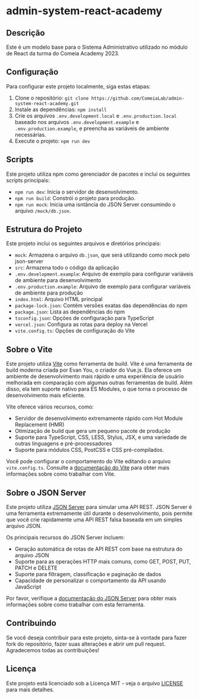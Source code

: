 # admin-system-react-academy

## Descrição

Este é um modelo base para o Sistema Administrativo utilizado no módulo de React da turma do Comeia Academy 2023.

## Configuração

Para configurar este projeto localmente, siga estas etapas:

1. Clone o repositório: `git clone https://github.com/ComeiaLab/admin-system-react-academy.git`
2. Instale as dependências: `npm install`
3. Crie os arquivos `.env.development.local` e `.env.production.local` baseado nos arquivos `.env.development.example` e `.env.production.example`, e preencha as variáveis de ambiente necessárias.
4. Execute o projeto: `npm run dev`

## Scripts

Este projeto utiliza npm como gerenciador de pacotes e inclui os seguintes scripts principais:

- `npm run dev`: Inicia o servidor de desenvolvimento.
- `npm run build`: Constrói o projeto para produção.
- `npm run mock`: Inicia uma isntância do JSON Server consumindo o arquivo `/mock/db.json`.

## Estrutura do Projeto

Este projeto inclui os seguintes arquivos e diretórios principais:

- `mock`: Armazena o arquivo `db.json`, que será utilizando como mock pelo json-server
- `src`: Armazena todo o código da aplicação
- `.env.development.example`: Arquivo de exemplo para configurar variáveis de ambiente para desenvolvimento
- `.env.production.example`: Arquivo de exemplo para configurar variáveis de ambiente para produção
- `index.html`: Arquivo HTML principal
- `package-lock.json`: Contém versões exatas das dependências do npm
- `package.json`: Lista as dependências do npm
- `tsconfig.json`: Opções de configuração para TypeScript
- `vercel.json`: Configura as rotas para deploy na Vercel
- `vite.config.ts`: Opções de configuração do Vite

## Sobre o Vite

Este projeto utiliza [Vite](https://vitejs.dev/) como ferramenta de build. Vite é uma ferramenta de build moderna criada por Evan You, o criador do Vue.js. Ela oferece um ambiente de desenvolvimento mais rápido e uma experiência de usuário melhorada em comparação com algumas outras ferramentas de build. Além disso, ela tem suporte nativo para ES Modules, o que torna o processo de desenvolvimento mais eficiente.

Vite oferece vários recursos, como:

- Servidor de desenvolvimento extremamente rápido com Hot Module Replacement (HMR)
- Otimização de build que gera um pequeno pacote de produção
- Suporte para TypeScript, CSS, LESS, Stylus, JSX, e uma variedade de outras linguagens e pré-processadores
- Suporte para módulos CSS, PostCSS e CSS pré-compilados.

Você pode configurar o comportamento do Vite editando o arquivo `vite.config.ts`. Consulte a [documentação do Vite](https://vitejs.dev/guide/) para obter mais informações sobre como trabalhar com Vite.

## Sobre o JSON Server

Este projeto utiliza [JSON Server](https://github.com/typicode/json-server) para simular uma API REST. JSON Server é uma ferramenta extremamente útil durante o desenvolvimento, pois permite que você crie rapidamente uma API REST falsa baseada em um simples arquivo JSON.

Os principais recursos do JSON Server incluem:

- Geração automática de rotas de API REST com base na estrutura do arquivo JSON
- Suporte para as operações HTTP mais comuns, como GET, POST, PUT, PATCH e DELETE
- Suporte para filtragem, classificação e paginação de dados
- Capacidade de personalizar o comportamento da API usando JavaScript

Por favor, verifique a [documentação do JSON Server](https://github.com/typicode/json-server) para obter mais informações sobre como trabalhar com esta ferramenta.

## Contribuindo

Se você deseja contribuir para este projeto, sinta-se à vontade para fazer fork do repositório, fazer suas alterações e abrir um pull request. Agradecemos todas as contribuições!

## Licença

Este projeto está licenciado sob a Licença MIT - veja o arquivo [LICENSE](LICENSE) para mais detalhes.
